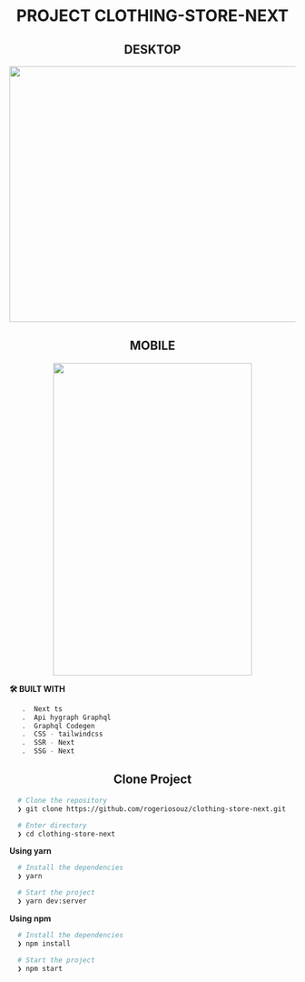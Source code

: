<h1 align="center">PROJECT CLOTHING-STORE-NEXT</h1>

<h2 align="center">DESKTOP</h2>

<p align="center">
 <img width="800"  height="450" src="https://user-images.githubusercontent.com/76504596/187050953-10944d96-da6a-445f-8b91-0405c0abf2eb.png"> 
</p>





<h2 align="center">MOBILE</h2>

<p align="center">
  <img width="350"  height="550" src="https://user-images.githubusercontent.com/76504596/185729539-c5cae107-4981-4d8e-bd95-47749f71dce7.png">
</p>

**🛠️ BUILT WITH**

```bash
   .  Next ts
   .  Api hygraph Graphql
   .  Graphql Codegen
   .  CSS - tailwindcss
   .  SSR - Next
   .  SSG - Next
```

<h2 align="center">Clone Project</h2>

```bash
  # Clone the repository
  ❯ git clone https://github.com/rogeriosouz/clothing-store-next.git

  # Enter directory
  ❯ cd clothing-store-next
```

**Using yarn**

```bash
  # Install the dependencies
  ❯ yarn

  # Start the project
  ❯ yarn dev:server
```

**Using npm**

```bash
  # Install the dependencies
  ❯ npm install

  # Start the project
  ❯ npm start
```
